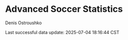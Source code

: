 # Advanced Soccer Statistics
Denis Ostroushko

<!-- gfm -->

Last successful data update: 2025-07-04 18:16:44 CST
